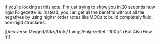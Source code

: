 If you're looking at this note, I'm just trying to show you in 20 seconds how rigid Folgezettel is. Instead, you can get all the benefits without all the negatives by using higher order notes like MOCs to build completely fluid, non-rigid structures. 

[[Ideaverse Merged/Atlas/Dots/Things/Folgezettel - 100a.1a But Also How It]]